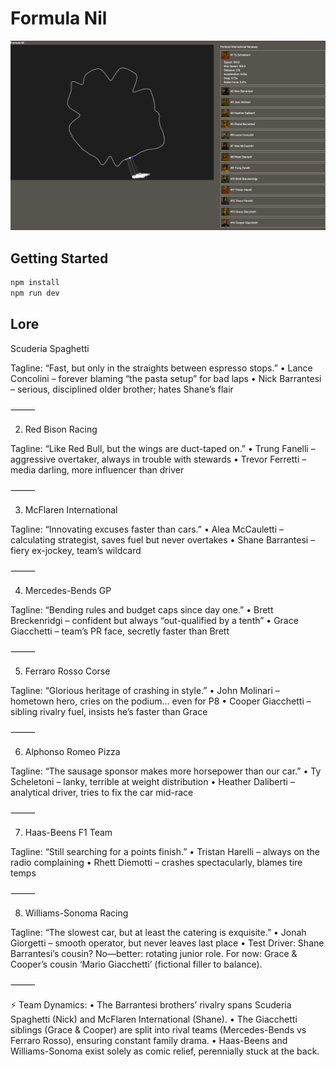# Formula Nil

![Screenshot](./screenshot.png)

## Getting Started

```sh
npm install
npm run dev
```

## Lore

Scuderia Spaghetti

Tagline: “Fast, but only in the straights between espresso stops.”
	•	Lance Concolini – forever blaming “the pasta setup” for bad laps
	•	Nick Barrantesi – serious, disciplined older brother; hates Shane’s flair

⸻

2. Red Bison Racing

Tagline: “Like Red Bull, but the wings are duct-taped on.”
	•	Trung Fanelli – aggressive overtaker, always in trouble with stewards
	•	Trevor Ferretti – media darling, more influencer than driver

⸻

3. McFlaren International

Tagline: “Innovating excuses faster than cars.”
	•	Alea McCauletti – calculating strategist, saves fuel but never overtakes
	•	Shane Barrantesi – fiery ex-jockey, team’s wildcard

⸻

4. Mercedes-Bends GP

Tagline: “Bending rules and budget caps since day one.”
	•	Brett Breckenridgi – confident but always “out-qualified by a tenth”
	•	Grace Giacchetti – team’s PR face, secretly faster than Brett

⸻

5. Ferraro Rosso Corse

Tagline: “Glorious heritage of crashing in style.”
	•	John Molinari – hometown hero, cries on the podium… even for P8
	•	Cooper Giacchetti – sibling rivalry fuel, insists he’s faster than Grace

⸻

6. Alphonso Romeo Pizza

Tagline: “The sausage sponsor makes more horsepower than our car.”
	•	Ty Scheletoni – lanky, terrible at weight distribution
	•	Heather Daliberti – analytical driver, tries to fix the car mid-race

⸻

7. Haas-Beens F1 Team

Tagline: “Still searching for a points finish.”
	•	Tristan Harelli – always on the radio complaining
	•	Rhett Diemotti – crashes spectacularly, blames tire temps

⸻

8. Williams-Sonoma Racing

Tagline: “The slowest car, but at least the catering is exquisite.”
	•	Jonah Giorgetti – smooth operator, but never leaves last place
	•	Test Driver: Shane Barrantesi’s cousin? No—better: rotating junior role. For now: Grace & Cooper’s cousin ‘Mario Giacchetti’ (fictional filler to balance).

⸻

⚡ Team Dynamics:
	•	The Barrantesi brothers’ rivalry spans Scuderia Spaghetti (Nick) and McFlaren International (Shane).
	•	The Giacchetti siblings (Grace & Cooper) are split into rival teams (Mercedes-Bends vs Ferraro Rosso), ensuring constant family drama.
	•	Haas-Beens and Williams-Sonoma exist solely as comic relief, perennially stuck at the back.
